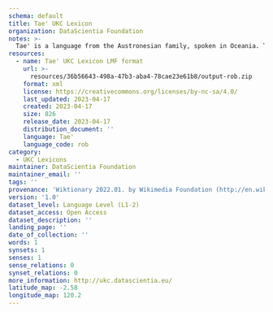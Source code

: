 ```yaml
---
schema: default
title: Tae' UKC Lexicon
organization: DataScientia Foundation
notes: >-
  Tae' is a language from the Austronesian family, spoken in Oceania. The UKC Lexicon of Tae' is represented as a lexico-semantic network. It consists of words, word senses, synsets, as well as sense-level and synset-level relationships.
resources:
  - name: Tae' UKC Lexicon LMF format
    url: >-
      resources/36b56643-498a-47b3-aba4-78cae23e61b8/output-rob.zip
    format: xml
    license: https://creativecommons.org/licenses/by-nc-sa/4.0/
    last_updated: 2023-04-17
    created: 2023-04-17
    size: 826
    release_date: 2023-04-17
    distribution_document: ''
    language: Tae'
    language_code: rob
category:
  - UKC Lexicons
maintainer: DataScientia Foundation
maintainer_email: ''
tags: ''
provenance: 'Wiktionary 2022.01. by Wikimedia Foundation (http://en.wiktionary.org); CogNet 2.1 by Khuyagbaatar Batsuren, National University of Mongolia (http://cognet.ukc.disi.unitn.it); Princeton WordNet 2.1 by Princeton University (https://wordnet.princeton.edu)'
version: '1.0'
dataset_level: Language Level (L1-2)
dataset_access: Open Access
dataset_description: ''
landing_page: ''
date_of_collection: ''
words: 1
synsets: 1
senses: 1
sense_relations: 0
synset_relations: 0
more_information: http://ukc.datascientia.eu/
latitude_map: -2.58
longitude_map: 120.2
---
```

